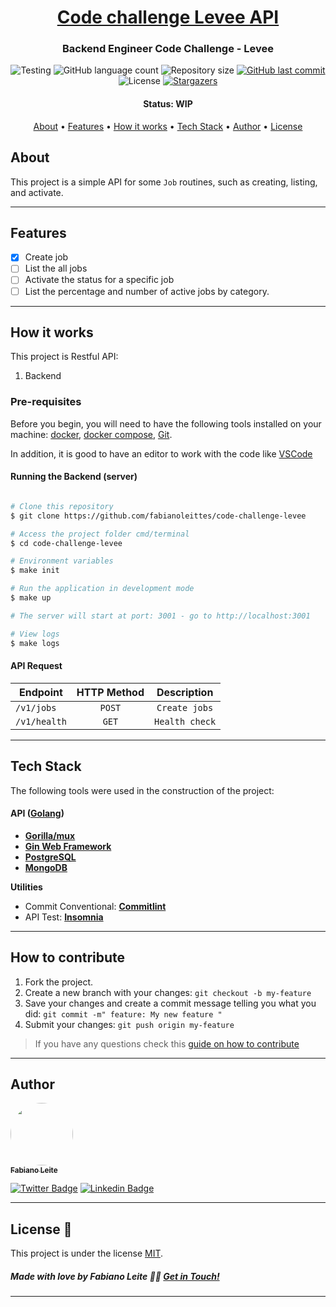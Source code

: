 <h1 align="center">
   <a href="#"> Code challenge Levee API </a>
</h1>

<h3 align="center">
    Backend Engineer Code Challenge - Levee
</h3>

<p align="center">

<img alt="Testing" src="https://github.com/fabianoleittes/code-challenge-levee/workflows/Tests%20&%20Linters/badge.svg?branch=main">

  <img alt="GitHub language count" src="https://img.shields.io/github/languages/count/fabianoleittes/code-challenge-levee?color=%2304D361">

  <img alt="Repository size" src="https://img.shields.io/github/repo-size/fabianoleittes/code-challenge-levee">

  <a href="https://github.com/fabianoleittes/code-challenge-levee/commits/main">
    <img alt="GitHub last commit" src="https://img.shields.io/github/last-commit/fabianoleittes/code-challenge-levee">
  </a>

   <img alt="License" src="https://img.shields.io/badge/license-MIT-brightgreen">
   <a href="https://github.com/fabianoleittes/code-challenge-levee/stargazers">
    <img alt="Stargazers" src="https://img.shields.io/github/stars/fabianoleittes/code-challenge-levee?style=social">
  </a>
</p>


<h4 align="center">
	 Status: WIP
</h4>

<p align="center">
 <a href="#about">About</a> •
 <a href="#features">Features</a> •
 <a href="#how-it-works">How it works</a> •
 <a href="#tech-stack">Tech Stack</a> •
 <a href="#author">Author</a> •
 <a href="#user-content-license">License</a>

</p>

## About

This project is a simple API for some `Job` routines, such as creating, listing, and activate.

---

## Features

- [x] Create job
- [ ] List the all jobs
- [ ] Activate the status for a specific job
- [ ] List the percentage and number of active jobs by category.

---

## How it works

This project is Restful API:
1. Backend


### Pre-requisites

Before you begin, you will need to have the following tools installed on your machine:
[docker](https://docs.docker.com/install/), [docker compose](https://docs.docker.com/compose/install/), [Git](https://git-scm.com).

In addition, it is good to have an editor to work with the code like [VSCode](https://code.visualstudio.com/)

#### Running the Backend (server)

```bash

# Clone this repository
$ git clone https://github.com/fabianoleittes/code-challenge-levee

# Access the project folder cmd/terminal
$ cd code-challenge-levee

# Environment variables
$ make init

# Run the application in development mode
$ make up

# The server will start at port: 3001 - go to http://localhost:3001

# View logs
$ make logs
```

#### API Request

 Endpoint        | HTTP Method           | Description       |
| --------------- | :---------------------: | :-----------------: |
| `/v1/jobs` | `POST`                | `Create jobs` |
| `/v1/health`| `GET`                 | `Health check`  |
---

## Tech Stack

The following tools were used in the construction of the project:

#### **API**  ([Golang](https://golang.org/))

-   **[Gorilla/mux](https://github.com/gorilla/mux)**
-   **[Gin Web Framework](https://github.com/gin-gonic/gin)**
-   **[PostgreSQL](https://www.postgresql.org/)**
-   **[MongoDB](https://www.mongodb.com/)**

**Utilities**


-   Commit Conventional:  **[Commitlint](https://github.com/conventional-changelog/commitlint)**
-   API Test:  **[Insomnia](https://insomnia.rest/)**
---


## How to contribute

1. Fork the project.
2. Create a new branch with your changes: `git checkout -b my-feature`
3. Save your changes and create a commit message telling you what you did: `git commit -m" feature: My new feature "`
4. Submit your changes: `git push origin my-feature`
> If you have any questions check this [guide on how to contribute](./CONTRIBUTING.md)

---

## Author

<a href="https://fabianoleittes.me/">
 <img style="border-radius: 50%;" src="https://avatars3.githubusercontent.com/u/279344?v=4" width="100px;" alt=""/>
 <br />
 <sub><b>Fabiano Leite</b></sub></a>
 <br />

[![Twitter Badge](https://img.shields.io/badge/-@fabianoleittes-1ca0f1?style=flat-square&labelColor=1ca0f1&logo=twitter&logoColor=white&link=https://twitter.com/fabianoleittes)](https://twitter.com/fabianoleittes) [![Linkedin Badge](https://img.shields.io/badge/-Fabiano-blue?style=flat-square&logo=Linkedin&logoColor=white&link=https://www.linkedin.com/in/fabianoleittes/)](https://www.linkedin.com/in/fabianoleittes/)

---

## License 📝

This project is under the license [MIT](./LICENSE).

##### Made with love by Fabiano Leite 👋🏽 [Get in Touch!](Https://www.linkedin.com/in/fabianoleittes/)
---
